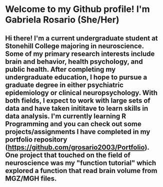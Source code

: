 # Welcome to my Github profile! I'm Gabriela Rosario (She/Her)

## Hi there! I'm a current undergraduate student at Stonehill College majoring in neuroscience. Some of my primary research interests include brain and behavior, health psychology, and public health. After completing my undergraduate education, I hope to pursue a graduate degree in either psychiatric epidemiology or clinical neuropsychology. With both fields, I expect to work with large sets of data and have taken inititave to learn skills in data analysis. I'm currently learning R Programming and you can check out some projects/assignments I have completed in my portfolio repository (https://github.com/grosario2003/Portfolio). One project that touched on the field of neuroscience was my "function tutorial" which explored a function that read brain volume from MGZ/MGH files. 

<!--
**grosario2003/grosario2003** is a ✨ _special_ ✨ repository because its `README.md` (this file) appears on your GitHub profile.

Here are some ideas to get you started:

- 🔭 I’m currently working on ...
- 🌱 I’m currently learning ...
- 👯 I’m looking to collaborate on ...
- 🤔 I’m looking for help with ...
- 💬 Ask me about ...
- 📫 How to reach me: ...
- 😄 Pronouns: ...
- ⚡ Fun fact: ...
-->
